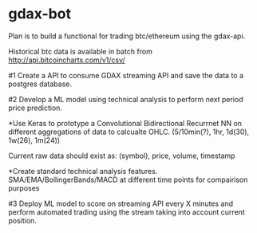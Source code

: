 # gdax-bot

Plan is to build a functional for trading btc/ethereum using the gdax-api.

Historical btc data is available in batch from http://api.bitcoincharts.com/v1/csv/


#1 Create a API to consume GDAX streaming API and save the data to a postgres database.


#2 Develop a ML model using technical analysis to perform next period price prediction.



  *Use Keras to prototype a Convolutional Bidirectional Recurrnet NN on different aggregations of data to calcualte OHLC. (5/10min(?), 1hr, 1d(30), 1w(26), 1m(24))
  
  
  Current raw data should exist as:
  (symbol), price, volume, timestamp
  
  
  *Create standard technical analysis features. SMA/EMA/BollingerBands/MACD at different time points for compairison purposes 
  
#3 Deploy ML model to score on streaming API every X minutes and perform automated trading using the stream taking into account current position.
